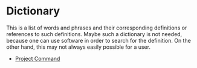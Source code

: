 # Dictionary
This is a list of words and phrases and their corresponding definitions
or references to such definitions.
Maybe such a dictionary is not needed,
because one can use software in order to search for the definition.
On the other hand, this may not always easily possible for a user.
* [Project Command](../../../../../../projects/net.splitcells.dem/src/main/md/net/splitcells/dem/guidelines/software-project-file-system-standards.md)